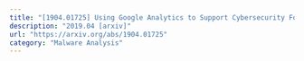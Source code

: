 ```yaml
---
title: "[1904.01725] Using Google Analytics to Support Cybersecurity Forensics"
description: "2019.04 [arxiv]"
url: "https://arxiv.org/abs/1904.01725"
category: "Malware Analysis"
---
```

